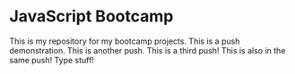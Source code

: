 # JavaScript Bootcamp
This is my repository for my bootcamp projects.   This is a push demonstration. This is another push.
This is a third push!
This is also in the same push!
Type stuff!